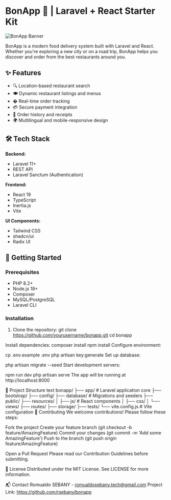 # BonApp 🍔 | Laravel + React Starter Kit

![BonApp Banner](https://via.placeholder.com/1200x400?text=BonApp+Food+Delivery) <!-- Replace with your actual banner image -->

BonApp is a modern food delivery system built with Laravel and React. Whether you're exploring a new city or on a road trip, BonApp helps you discover and order from the best restaurants around you.

## ✨ Features

- 🔍 Location-based restaurant search
- 🍽️ Dynamic restaurant listings and menus
- � Real-time order tracking
- 💳 Secure payment integration
- 🧾 Order history and receipts
- 🌍 Multilingual and mobile-responsive design

## 🛠️ Tech Stack

**Backend:**
- Laravel 11+
- REST API
- Laravel Sanctum (Authentication)

**Frontend:**
- React 19
- TypeScript
- Inertia.js
- Vite

**UI Components:**
- Tailwind CSS
- shadcn/ui
- Radix UI

## 🚀 Getting Started

### Prerequisites
- PHP 8.2+
- Node.js 18+
- Composer
- MySQL/PostgreSQL
- Laravel CLI

### Installation

1. Clone the repository:
git clone https://github.com/yourusername/bonapp.git
cd bonapp

Install dependencies:
composer install
npm install
Configure environment:

cp .env.example .env
php artisan key:generate
Set up database:

php artisan migrate --seed
Start development servers:

npm run dev
php artisan serve
The app will be running at http://localhost:8000

📂 Project Structure
text
bonapp/
├── app/               # Laravel application core
├── bootstrap/
├── config/
├── database/          # Migrations and seeders
├── public/
├── resources/
│   ├── js/            # React components
│   ├── css/
│   └── views/
├── routes/
├── storage/
├── tests/
└── vite.config.js     # Vite configuration
🤝 Contributing
We welcome contributions! Please follow these steps:

Fork the project
Create your feature branch (git checkout -b feature/AmazingFeature)
Commit your changes (git commit -m 'Add some AmazingFeature')
Push to the branch (git push origin feature/AmazingFeature)

Open a Pull Request
Please read our Contribution Guidelines before submitting.

📜 License
Distributed under the MIT License. See LICENSE for more information.

📬 Contact
Romualdo SEBANY - romualdosebany.tech@gmail.com
Project Link: https://github.com/rsebany/bonapp
